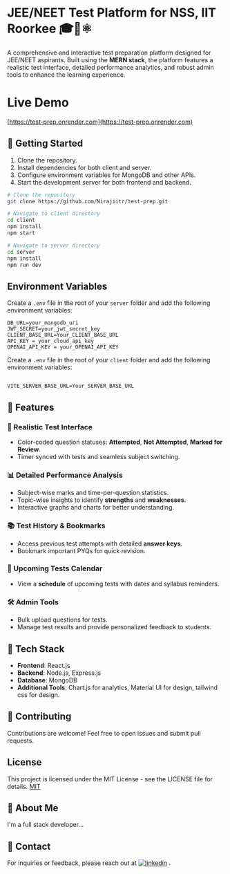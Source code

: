 
# JEE/NEET Test Platform for NSS, IIT Roorkee 🎓🧪⚛️

A comprehensive and interactive test preparation platform designed for JEE/NEET aspirants. Built using the **MERN stack**, the platform features a realistic test interface, detailed performance analytics, and robust admin tools to enhance the learning experience.  

# Live Demo
  [https://test-prep.onrender.com](https://test-prep.onrender.com)
  

## 🏁 Getting Started  
1. Clone the repository.  
2. Install dependencies for both client and server.  
3. Configure environment variables for MongoDB and other APIs.  
4. Start the development server for both frontend and backend.  

```bash  
# Clone the repository  
git clone https://github.com/Nirajiitr/test-prep.git  

# Navigate to client directory  
cd client  
npm install  
npm start  

# Navigate to server directory  
cd server  
npm install  
npm run dev  
```  

## Environment Variables

Create a `.env` file in the root of your `server` folder and add the following environment variables:

```plaintext
DB_URL=your_mongodb_uri
JWT_SECRET=your_jwt_secret_key
CLIENT_BASE_URL=Your_CLIENT_BASE_URL
API_KEY = your_cloud_api_key
OPENAI_API_KEY = your_OPENAI_API_KEY
```


Create a `.env` file in the root of your `client` folder and add the following environment variables:

```plaintext

VITE_SERVER_BASE_URL=Your_SERVER_BASE_URL

```


## 🚀 Features  

### 🎯 Realistic Test Interface  
- Color-coded question statuses: **Attempted**, **Not Attempted**, **Marked for Review**.  
- Timer synced with tests and seamless subject switching.  

### 📊 Detailed Performance Analysis  
- Subject-wise marks and time-per-question statistics.  
- Topic-wise insights to identify **strengths** and **weaknesses**.  
- Interactive graphs and charts for better understanding.  

### 📚 Test History & Bookmarks  
- Access previous test attempts with detailed **answer keys**.  
- Bookmark important PYQs for quick revision.  

### 📅 Upcoming Tests Calendar  
- View a **schedule** of upcoming tests with dates and syllabus reminders.  

### 🛠️ Admin Tools  
- Bulk upload questions for tests.  
- Manage test results and provide personalized feedback to students.  

## 🧩 Tech Stack  
- **Frontend**: React.js  
- **Backend**: Node.js, Express.js  
- **Database**: MongoDB  
- **Additional Tools**: Chart.js for analytics, Material UI for design, tailwind css for design.  

## 🤝 Contributing  
Contributions are welcome! Feel free to open issues and submit pull requests.  


## License
This project is licensed under the MIT License - see the LICENSE file for details.
[MIT](https://choosealicense.com/licenses/mit/)


## 🚀 About Me
I'm a full stack developer...


## 📧 Contact  
For inquiries or feedback, please reach out at
 [![linkedin](https://img.shields.io/badge/linkedin-0A66C2?style=for-the-badge&logo=linkedin&logoColor=white)](https://www.linkedin.com/in/niraj-kumar-b72976253?utm_source=share&utm_campaign=share_via&utm_content=profile&utm_medium=android_app)
.  

